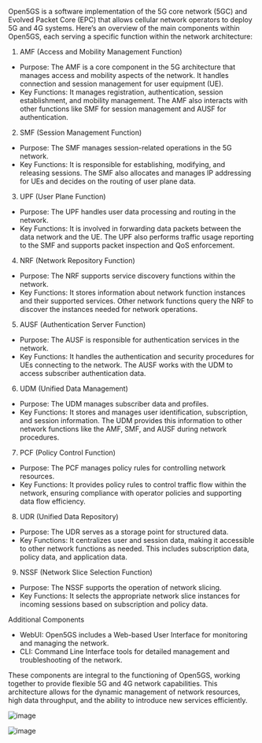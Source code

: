 Open5GS is a software implementation of the 5G core network (5GC) and Evolved Packet Core (EPC) that allows cellular network operators to deploy 5G and 4G systems. Here’s an overview of the main components within Open5GS, each serving a specific function within the network architecture:

1. AMF (Access and Mobility Management Function)
- Purpose: The AMF is a core component in the 5G architecture that manages access and mobility aspects of the network. It handles connection and session management for user equipment (UE).
- Key Functions: It manages registration, authentication, session establishment, and mobility management. The AMF also interacts with other functions like SMF for session management and AUSF for authentication.

2. SMF (Session Management Function)
- Purpose: The SMF manages session-related operations in the 5G network.
- Key Functions: It is responsible for establishing, modifying, and releasing sessions. The SMF also allocates and manages IP addressing for UEs and decides on the routing of user plane data.

3. UPF (User Plane Function)
- Purpose: The UPF handles user data processing and routing in the network.
- Key Functions: It is involved in forwarding data packets between the data network and the UE. The UPF also performs traffic usage reporting to the SMF and supports packet inspection and QoS enforcement.

4. NRF (Network Repository Function)
- Purpose: The NRF supports service discovery functions within the network.
- Key Functions: It stores information about network function instances and their supported services. Other network functions query the NRF to discover the instances needed for network operations.

5. AUSF (Authentication Server Function)
- Purpose: The AUSF is responsible for authentication services in the network.
- Key Functions: It handles the authentication and security procedures for UEs connecting to the network. The AUSF works with the UDM to access subscriber authentication data.

6. UDM (Unified Data Management)
- Purpose: The UDM manages subscriber data and profiles.
- Key Functions: It stores and manages user identification, subscription, and session information. The UDM provides this information to other network functions like the AMF, SMF, and AUSF during network procedures.

7. PCF (Policy Control Function)
- Purpose: The PCF manages policy rules for controlling network resources.
- Key Functions: It provides policy rules to control traffic flow within the network, ensuring compliance with operator policies and supporting data flow efficiency.

8. UDR (Unified Data Repository)
- Purpose: The UDR serves as a storage point for structured data.
- Key Functions: It centralizes user and session data, making it accessible to other network functions as needed. This includes subscription data, policy data, and application data.

9. NSSF (Network Slice Selection Function)
- Purpose: The NSSF supports the operation of network slicing.
- Key Functions: It selects the appropriate network slice instances for incoming sessions based on subscription and policy data.

Additional Components
- WebUI: Open5GS includes a Web-based User Interface for monitoring and managing the network.
- CLI: Command Line Interface tools for detailed management and troubleshooting of the network.

These components are integral to the functioning of Open5GS, working together to provide flexible 5G and 4G network capabilities. This architecture allows for the dynamic management of network resources, high data throughput, and the ability to introduce new services efficiently.

![image](https://github.com/user-attachments/assets/5eff503a-513a-4463-8744-c3358c0abfbe)

![image](https://github.com/user-attachments/assets/e229f526-b7ea-4fa1-bf2a-0aacbe303e51)

